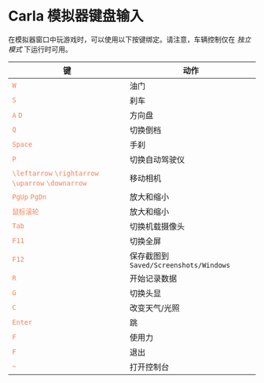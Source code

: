 # Carla 模拟器键盘输入
在模拟器窗口中玩游戏时，可以使用以下按键绑定。请注意，车辆控制仅在 *独立模式* 下运行时可用。

| 键                                                                                                                                                                      | 动作                               | 
|------------------------------------------------------------------------------------------------------------------------------------------------------------------------|----------------------------------| 
| <font color="#f8805a">`W`</font>                                                                                                                                       | 油门                               | 
| <font color="#f8805a">`S`</font>                                                                                                                                       | 刹车                               | 
| <font color="#f8805a">`A`</font> <font color="#f8805a">`D`</font>                                                                                                      | 方向盘                              | 
| <font color="#f8805a">`Q`</font>                                                                                                                                       | 切换倒档                             | 
| <font color="#f8805a">`Space`</font>                                                                                                                                   | 手刹                               |
| <font color="#f8805a">`P`</font>                                                                                                                                       | 切换自动驾驶仪                          |
| <font color="#f8805a">`\leftarrow`</font> <font color="#f8805a">`\rightarrow`</font> <font color="#f8805a">`\uparrow`</font> <font color="#f8805a">`\downarrow`</font> | 移动相机                             |
| <font color="#f8805a">`PgUp`</font> <font color="#f8805a">`PgDn`</font>                                                                                                | 放大和缩小                            |
| <font color="#f8805a">`鼠标滚轮`</font>                                                                                                                                    | 放大和缩小                            |
| <font color="#f8805a">`Tab`</font>                                                                                                                                     | 切换机载摄像头                          |
| <font color="#f8805a">`F11`</font>                                                                                                                                     | 切换全屏                             |
| <font color="#f8805a">`F12`</font>                                                                                                                                     | 保存截图到`Saved/Screenshots/Windows` |
| <font color="#f8805a">`R`</font>                                                                                                                                       | 开始记录数据                           |
| <font color="#f8805a">`G`</font>                                                                                                                                       | 切换头显                             |
| <font color="#f8805a">`C`</font>                                                                                                                                       | 改变天气/光照                          |
| <font color="#f8805a">`Enter`</font>                                                                                                                                   | 跳                                |
| <font color="#f8805a">`F`</font>                                                                                                                                       | 使用力                              |
| <font color="#f8805a">`F`</font>                                                                                                                                       | 退出                               |
| <font color="#f8805a">`~`</font>                                                                                                                                       | 打开控制台                            |
